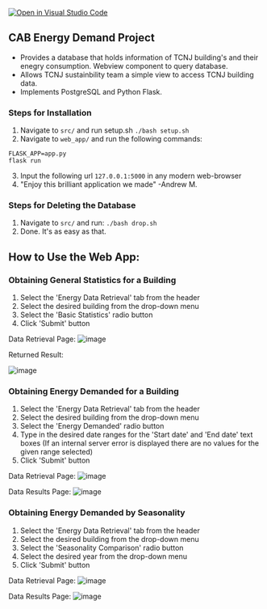 [![Open in Visual Studio Code](https://classroom.github.com/assets/open-in-vscode-f059dc9a6f8d3a56e377f745f24479a46679e63a5d9fe6f495e02850cd0d8118.svg)](https://classroom.github.com/online_ide?assignment_repo_id=6874734&assignment_repo_type=AssignmentRepo)

## CAB Energy Demand Project
- Provides a database that holds information of TCNJ building's and their enegry consumption. Webview component to query database. 
- Allows TCNJ sustainbility team a simple view to access TCNJ building data.
- Implements PostgreSQL and Python Flask. 

### Steps for Installation
1. Navigate to ```src/``` and run setup.sh
  ```./bash setup.sh```
2. Navigate to ```web_app/``` and run the following commands:
  ```
  FLASK_APP=app.py
  flask run
  ```
3. Input the following url ```127.0.0.1:5000``` in any modern web-browser
4. "Enjoy this brilliant application we made" -Andrew M.

### Steps for Deleting the Database 
1. Navigate to ```src/``` and run: ```./bash drop.sh ```
2. Done. It's as easy as that.

## How to Use the Web App:

### Obtaining General Statistics for a Building
1. Select the 'Energy Data Retrieval' tab from the header
2. Select the desired building from the drop-down menu
3. Select the 'Basic Statistics' radio button
4. Click 'Submit' button

Data Retrieval Page:
![image](https://user-images.githubusercontent.com/44705804/166807627-25a368a0-7d8d-4f7f-9664-a377f2c272b6.png)

Returned Result:

![image](https://user-images.githubusercontent.com/44705804/166807060-9307e052-135d-444a-ae32-1fdc5a12a274.png)


### Obtaining Energy Demanded for a Building
1. Select the 'Energy Data Retrieval' tab from the header
2. Select the desired building from the drop-down menu
3. Select the 'Energy Demanded' radio button
4. Type in the desired date ranges for the 'Start date' and 'End date' text boxes (If an internal server error is displayed there are no values for the given range selected)
5. Click 'Submit' button

Data Retrieval Page:
![image](https://user-images.githubusercontent.com/44705804/166807975-57d5a5a6-df52-49ef-8b27-54864bd1e360.png)

Data Results Page:
![image](https://user-images.githubusercontent.com/44705804/166808081-69084c38-8357-4fa2-8a0b-a060294be3fe.png)


### Obtaining Energy Demanded by Seasonality

1. Select the 'Energy Data Retrieval' tab from the header
2. Select the desired building from the drop-down menu
3. Select the 'Seasonality Comparison' radio button
4. Select the desired year from the drop-down menu
5. Click 'Submit' button

Data Retrieval Page:
![image](https://user-images.githubusercontent.com/44705804/166808539-03ba9c1c-4add-4782-a807-913368c533b0.png)

Data Results Page:
![image](https://user-images.githubusercontent.com/44705804/166809360-e71700d0-2ea3-443e-b370-f5855c62c5eb.png)

